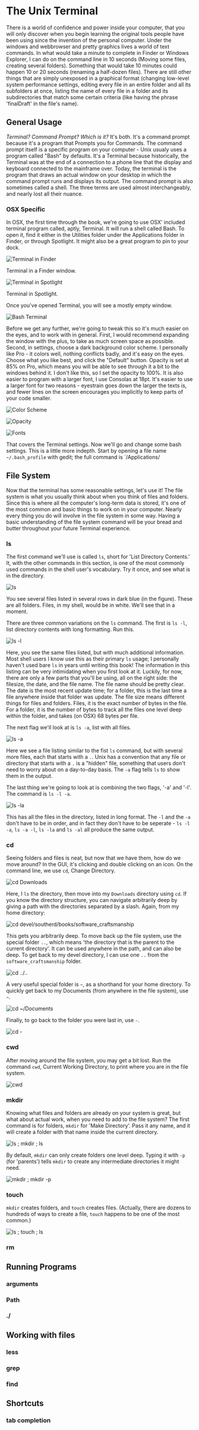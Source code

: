 # The Unix Terminal

There is a world of confidence and power inside your computer, that you will
only discover when you begin learning the original tools people have been using
since the invention of the personal computer. Under the windows and webbrowser
and pretty graphics lives a world of text commands. In what would take a minute
to complete in Finder or Windows Explorer, I can do on the command line in 10
seconds (Moving some files, creating several folders). Something that would take
10 minutes could happen 10 or 20 seconds (renaming a half-dozen files). There
are still other things that are simply unexposed in a graphical format (changing
low-level system performance settings, editing every file in an entire folder
and all its subfolders at once, listing the name of every file in a folder and
its subdirectories that match some certain criteria (like having the phrase
'finalDraft' in the file's name).



## General Usage

*Terminal? Command Prompt? Which is it?* It's both. It's a command prompt because
it's a program that Prompts you for Commands. The command prompt itself is a
specific program on your computer - Unix usualy uses a program called "Bash" by
defaults. It's a Terminal because historically, the Terminal was at the end of a
connection to a phone line that the display and keyboard connected to the
mainframe over. Today, the terminal is the program that draws an actual window
on your desktop in which the command prompt runs and displays its output. The
command prompt is also sometimes called a shell. The three terms are used almost
interchangeably, and nearly lost all their nuance.

### OSX Specific 

In OSX, the first time through the book, we're going to use OSX' included
terminal program called, aptly, Terminal. It will run a shell called Bash. To
open it, find it either in the Utilities folder under the Applications folder in
Finder, or through Spotlight. It might also be a great program to pin to your
dock.

![Terminal in Finder](11_terminal_finder.png)

Terminal in a Finder window.

![Terminal in Spotlight](11_terminal_spotlight.png)

Terminal in Spotlight.

Once you've opened Terminal, you will see a mostly empty window.

![Bash Terminal](20_bash_Terminal.png)

Before we get any further, we're going to tweak this so it's much easier on the
eyes, and to work with in general. First, I would recommend expanding the window
with the plus, to take as much screen space as possible. Second, in settings,
choose a dark background color scheme. I personally like Pro - it colors well,
nothing conflicts badly, and it's easy on the eyes. Choose what you like best,
and click the "Default" button. Opacity is set at 85% on Pro, which means you
will be able to see through it a bit to the windows behind it. I don't like
this, so I set the opacity to 100%. It is also easier to program with a larger
font, I use Consolas at 18pt. It's easier to use a larger font for two reasons -
eyestrain goes down the larger the texts is, and fewer lines on the screen
encourages you implicitly to keep parts of your code smaller.

![Color Scheme](21_color_scheme.png)

![Opacity](22_opacity.png)

![Fonts](23_fonts.png)

That covers the Terminal settings. Now we'll go and change some bash settings.
This is a little more indepth. Start by opening a file name `~/.bash_profile`
with gedit; the full command is `/Applications/




## File System

Now that the terminal has some reasonable settings, let's use it! The file
system is what you usually think about when you think of files and folders.
Since this is where all the computer's long-term data is stored, it's one of the
most common and basic things to work on in your computer. Nearly every thing you
do will involve in the file system in some way. Having a basic understanding of
the file system command will be your bread and butter throughout your future
Terminal experience.

### ls

The first command we'll use is called `ls`, short for 'List Directory Contents.'
It, with the other commands in this section, is one of the most commonly used
commands in the shell user's vocabulary. Try it once, and see what is in the
directory.

![ls](30_0_ls.png)

You see several files listed in several rows in dark blue (in the figure). These
are all folders. Files, in my shell, would be in white. We'll see that in a
moment.

There are three common variations on the `ls` command. The first is `ls -l`,
list directory contents with long formatting. Run this.

![ls -l](30_0_ls-l.png)

Here, you see the same files listed, but with much additional information. Most
shell users I know use this as their primary `ls` usage; I personally haven't
used bare `ls` in years until writing this book! The information in this listing
can be very intimidating when you first look at it. Luckily, for now, there are
only a few parts that you'll be using, all on the right side: the filesize, the
date, and the file name. The file name should be pretty clear. The date is the
most recent update time; for a folder, this is the last time a file anywhere
inside that folder was update. The file size means different things for files
and folders. Files, it is the exact number of bytes in the file. For a folder,
it is the number of bytes to track all the files one level deep within the
folder, and takes (on OSX) 68 bytes per file.

The next flag we'll look at is `ls -a`, list with all files.

![ls -a](30_0_ls-a.png)

Here we see a file listing similar to the fist `ls` command, but with several
more files, each that starts with a  `.`. Unix has a convention that any file or
directory that starts with a `.` is a "hidden" file, something that users don't
need to worry about on a day-to-day basis. The `-a` flag tells `ls` to show them
in the output.

The last thing we're going to look at is combining the two flags, '-a' and '-l'.
The command is `ls -l -a`.

![ls -la](30_0_ls-l-a.png)

This has all the files in the directory, listed in long format. The `-l` and the
`-a` don't have to be in order, and in fact they don't have to be seperate - `ls
-l -a`, `ls -a -l`, `ls -la` and `ls -al` all produce the same output.



### cd

Seeing folders and files is neat, but now that we have them, how do we move
around? In the GUI, it's clicking and double clicking on an icon. On the command
line,  we use `cd`, Change Directory.

![cd Downloads](30_1_cd.png)

Here, I `ls` the directory, then move into my `Downloads` directory using `cd`.
If you know the directory structure, you can navigate arbitrarily deep by giving
a path with the directories separated by a slash. Again, from my home directory:

![cd devel/southerd/books/software_craftsmanship](30_1_cd_deep.png)

This gets you arbitrarily deep. To move back up the file system, use the special
folder `..`, which means 'the directory that is the parent to the current
directory'. It can be used anywhere in the path, and can also be deep. To get
back to my devel directory, I can use one `..` from the `software_craftsmanship`
folder.

![cd ../..](30_1_cd_up.png)

A very useful special folder is `~`, as a shorthand for your home directory. To
quickly get back to my Documents (from anywhere in the file system), use `~`.

![cd ~/Documents](30_1_cd_Documents.png)

Finally, to go back to the folder you were last in, use `-`.

![cd -](30_1_cd_dash.png)

### cwd

After moving around the file system, you may get a bit lost. Run the command
`cwd`, Current Working Directory, to print where you are in the file system.

![cwd](30_2_cwd.png)

### mkdir

Knowing what files and folders are already on your system is great, but what
about actual work, when you need to add to the file system? The first command is
for folders, `mkdir` for 'Make Directory'. Pass it any name, and it will create
a folder with that name inside the current directory.

![ls ; mkdir ; ls](30_3_mkdir.png)

By default, `mkdir` can only create folders one level deep. Typing it with `-p`
(for 'parents') tells `mkdir` to create any intermediate directories it might
need.

![ mkdir ; mkdir -p](30_3_mkdir_p.png)

### touch

`mkdir` creates folders, and `touch` creates files. (Actually, there are dozens
to hundreds of ways to create a file, `touch` happens to be one of the most
common.)

![ls ; touch ; ls](30_4_touch.png)

### rm

## Running Programs

### arguments

### Path

### ./

## Working with files

### less

### grep

### find

## Shortcuts

### tab completion
